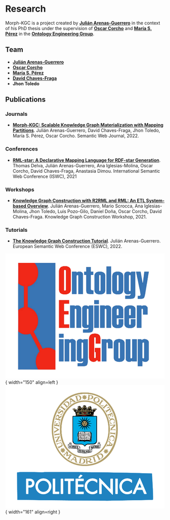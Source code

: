 # Research

Morph-KGC is a project created by **[Julián Arenas-Guerrero](https://orcid.org/0000-0002-3029-6469)** in the context of his PhD thesis under the supervision of **[Oscar Corcho](https://orcid.org/0000-0002-9260-0753)** and **[María S. Pérez](https://www.datsi.fi.upm.es/~mperez/)** in the **[Ontology Engineering Group](https://oeg.fi.upm.es/)**.

## Team

- **[Julián Arenas-Guerrero](https://orcid.org/0000-0002-3029-6469)**
- **[Oscar Corcho](https://orcid.org/0000-0002-9260-0753)**
- **[María S. Pérez](https://www.datsi.fi.upm.es/~mperez/)**
- **[David Chaves-Fraga](https://davidchavesfraga.com/)**
- **Jhon Toledo**

## Publications

### Journals

- **[Morph-KGC: Scalable Knowledge Graph Materialization with Mapping Partitions](http://www.semantic-web-journal.net/system/files/swj3135.pdf)**. Julián Arenas-Guerrero, David Chaves-Fraga, Jhon Toledo, María S. Pérez, Oscar Corcho. Semantic Web Journal, 2022.

### Conferences

- **[RML-star: A Declarative Mapping Language for RDF-star Generation](http://ceur-ws.org/Vol-2980/paper374.pdf)**. Thomas Delva, Julián Arenas-Guerrero, Ana Iglesias-Molina, Oscar Corcho, David Chaves-Fraga, Anastasia Dimou. International Semantic Web Conference (ISWC), 2021

### Workshops

- **[Knowledge Graph Construction with R2RML and RML: An ETL System-based Overview](http://ceur-ws.org/Vol-2873/paper11.pdf)**. Julián Arenas-Guerrero, Mario Scrocca, Ana Iglesias-Molina, Jhon Toledo, Luis Pozo-Gilo, Daniel Doña, Oscar Corcho, David Chaves-Fraga. Knowledge Graph Construction Workshop, 2021.

### Tutorials

- **[The Knowledge Graph Construction Tutorial](https://w3id.org/kg-construct/costdkg-eswc-tutorial)**. Julián Arenas-Guerrero. European Semantic Web Conference (ESWC), 2022.

![OEG](assets/logo-oeg.png){ width="150" align=left } ![UPM](assets/logo-upm.png){ width="161" align=right }
